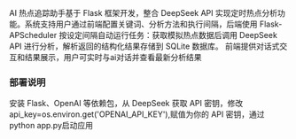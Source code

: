 AI 热点追踪助手基于 Flask 框架开发，整合 DeepSeek API 实现定时热点分析功能。系统支持用户通过前端配置关键词、分析方法和执行间隔，后端使用 Flask-APScheduler 按设定间隔自动运行任务：获取模拟热点数据后调用 DeepSeek API 进行分析，解析返回的结构化结果存储到 SQLite 数据库。
前端提供对话式交互和结果展示，用户可实时与ai对话并查看最新分析结果
### 部署说明
安装 Flask、OpenAI 等依赖包，从 DeepSeek 获取 API 密钥，修改api_key=os.environ.get('OPENAI_API_KEY'),赋值为你的 API 密钥，通过python app.py启动应用
